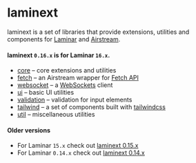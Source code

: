 # laminext

laminext is a set of libraries that provide extensions, utilities and components 
for [Laminar](https://github.com/raquo/Laminar) and [Airstream](https://github.com/raquo/Airstream).

#### laminext `0.16.x` is for Laminar `16.x`.

* [core](/core) – core extensions and utilities
* [fetch](/fetch) – an Airstream wrapper for [Fetch API](https://developer.mozilla.org/en-US/docs/Web/API/Fetch_API) 
* [websocket](/websocket) – a [WebSockets](https://developer.mozilla.org/en-US/docs/Glossary/WebSockets) client 
* [ui](/ui) – basic UI utilities
* [validation](/validation) – validation for input elements
* [tailwind](/tailwind) – a set of components built with [tailwindcss](https://tailwindcss.com/)
* [util](/util) – miscellaneous utilities

#### Older versions

* For Laminar `15.x` check out [laminext 0.15.x](https://laminext.dev/v/0.15.x/)
* For Laminar `0.14.x` check out [laminext 0.14.x](https://laminext.dev/v/0.14.x/)
